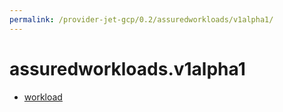 ```yaml
---
permalink: /provider-jet-gcp/0.2/assuredworkloads/v1alpha1/
---
```


# assuredworkloads.v1alpha1



* [workload](workload.md)